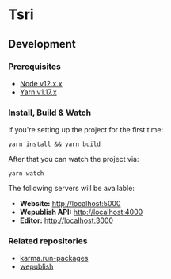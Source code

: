 # Tsri

## Development

### Prerequisites

- [Node v12.x.x][node-download-url]
- [Yarn v1.17.x][yarn-download-url]

### Install, Build & Watch

If you're setting up the project for the first time:

```
yarn install && yarn build
```

After that you can watch the project via:

```
yarn watch
```


The following servers will be available:

- **Website:** [http://localhost:5000](http://localhost:5000)
- **Wepublish API:** [http://localhost:4000](http://localhost:4000)
- **Editor:** [http://localhost:3000](http://localhost:3000)

### Related repositories

- [karma.run-packages][karmarun-packages-repo-url]
- [wepublish][wepublish-packages-repo-url]

[node-download-url]: https://nodejs.org/en/download/current/
[yarn-download-url]: https://yarnpkg.com/en/docs/install
[vscode-download-url]: https://code.visualstudio.com/Download
[vscode-prettier-download-url]: https://marketplace.visualstudio.com/items?itemName=esbenp.prettier-vscode
[karmarun-packages-repo-url]: https://github.com/karmarun/karma.run-packages/
[wepublish-packages-repo-url]: https://github.com/wepublish/wepublish/
